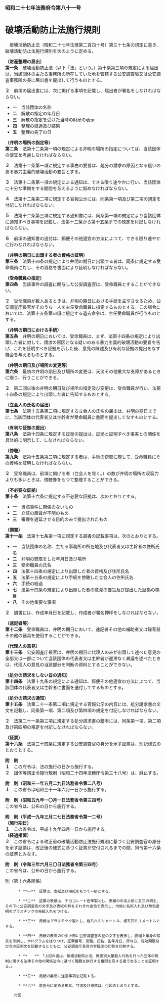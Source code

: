 ### 昭和二十七年法務府令第八十一号  
# 破壊活動防止法施行規則  
　破壊活動防止法（昭和二十七年法律第二百四十号）第三十七条の規定に基き、破壊活動防止法施行規則を次のように定める。  
  
**（財産整理の届出）**  
**第一条**　破壊活動防止法（以下「法」という。）第十条第三項の規定による届出は、当該団体の主たる事務所の所在していた地を管轄する公安調査局又は公安調査事務所の長に届出書を提出して行うものとする。  
  
**２**　前項の届出書には、次に掲げる事項を記載し、届出者が署名をしなければならない。  
* **一**　当該団体の名称  
* **二**　解散の指定の年月日  
* **三**　解散の指定を受けた当時の財産の表示  
* **四**　整理の経過及び結果  
* **五**　整理の完了の日  
  
**（弁明の場所の指定等）**  
**第二条**　法第十二条第一項の規定による弁明の場所の指定については、当該団体の便宜を考慮しなければならない。  
  
**２**　法第十二条第一項に規定する事由の要旨は、処分の請求の原因となる疑いのある暴力主義的破壊活動の要旨とする。  
  
**３**　法第十二条第一項の規定による通知は、できる限り速やかに行い、当該団体に十分な準備をする期間を与えるように努めなければならない。  
  
**４**　法第十二条第二項に規定する官報公示には、同条第一項及び第二項の規定を付記しなければならない。  
  
**５**　法第十二条第三項に規定する通知書には、同条第一項の規定により当該団体に通知すべき事項を記載し、法第十三条から第十五条までの規定を付記しなければならない。  
  
**６**　前項の通知書の送付は、郵便その他適宜の方法によつて、できる限り速やかに行わなければならない。  
  
**（弁明の期日に出頭する者の資格の証明）**  
**第三条**　法第十四条の規定により弁明の期日に出頭する者は、同条に規定する受命職員に対し、その資格を書面により証明しなければならない。  
  
**（受命職員の指定）**  
**第四条**　当該事件の調査に関与した公安調査官は、受命職員とすることができない。  
  
**２**　受命職員が数人あるときは、弁明の期日における手続を主宰させるため、公安調査庁長官がそのうち一人を主任受命職員に指定するものとする。この場合においては、法第十五条第四項に規定する退去命令は、主任受命職員が行うものとする。  
  
**（弁明の期日における手続）**  
**第五条**　弁明の期日においては、受命職員は、まず、法第十四条の規定により出頭した者に対して、請求の原因となる疑いのある暴力主義的破壊活動の要旨を告げ、これを証明すべき証拠を示した後、意見の陳述及び有利な証拠の提出をなす機会を与えるものとする。  
  
**（弁明の期日及び場所の変更等）**  
**第六条**　最初の弁明の期日及び場所の変更は、天災その他重大な支障があるときに限り、行うことができる。  
  
**２**　第二回以後の弁明の期日及び場所の指定及び変更は、受命職員が行い、法第十四条の規定により出頭した者に告知するものとする。  
  
**（立会人の氏名の届出）**  
**第七条**　法第十五条第二項に規定する立会人の氏名の届出は、弁明の期日までに、当該団体の代表者又は主幹者が受命職員に書面を提出してなすものとする。  
  
**（有利な証拠の提出）**  
**第八条**　法第十四条に規定する証拠の提出は、証拠と証明すべき事実との関係を具体的に明示して、しなければならない。  
  
**（傍聴）**  
**第九条**　法第十五条第三項に規定する者は、手続の傍聴に際して、受命職員にその資格を証明しなければならない。  
  
**２**　受命職員は、前項に掲げる者（立会人を除く。）の数が弁明の場所の収容力よりも多いときは、傍聴券をもつて整理することができる。  
  
**（不必要な証拠）**  
**第十条**　法第十六条に規定する不必要な証拠は、次のとおりとする。  
* **一**　当該事件に関係のないもの  
* **二**　立証の趣旨が不明のもの  
* **三**　審理を遅延させる目的のみで提出されたもの  
  
**（調書）**  
**第十一条**　法第十七条第一項に規定する調書の記載事項は、次のとおりとする。  
* **一**　当該団体の名称、主たる事務所の所在地及び代表者又は主幹者の住所氏名  
* **二**　弁明の聴取をした年月日及び場所  
* **三**　受命職員の氏名  
* **四**　法第十四条の規定により出頭した者の資格及び住所氏名  
* **五**　法第十五条の規定により手続を傍聴した立会人の住所氏名  
* **六**　手続の経過  
* **七**　法第十四条の規定により出頭した者の意見の要旨及び提出した証拠の標目  
* **八**　その他重要な事項  
  
**２**　調書には、作成年月日を記載し、作成者が署名押印をしなければならない。  
  
**（速記者等）**  
**第十二条**　受命職員は、弁明の期日において、速記者その他の補助者又は録音器その他の器具を使用することができる。  
  
**（代理人の意見）**  
**第十三条**　公安調査庁長官は、弁明の期日に代理人のみが出頭して述べた意見の全部又は一部について当該団体の代表者又は主幹者が遅滞なく異議を述べたときは、代理人の意見の当該部分を判断の資料とすることができない。  
  
**（処分の請求をしない旨の通知）**  
**第十四条**　法第十九条の規定による通知は、郵便その他適宜の方法によつて、当該団体の代表者又は主幹者に書面を送付してするものとする。  
  
**（処分の請求の通知）**  
**第十五条**　法第二十一条第二項に規定する官報公示の内容には、処分請求書の全文を記載し、同条第一項、第二項及び第四項の規定を付記しなければならない。  
  
**２**　法第二十一条第三項に規定する処分請求書の謄本には、同条第一項、第二項及び第四項の規定を付記しなければならない。  
  
**（証票）**  
**第十六条**　法第三十四条に規定する公安調査官の身分を示す証票は、別記様式のとおりとする。  
  
**附　則**  
**１**　この府令は、法の施行の日から施行する。  
**２**　団体等規正令施行規則（昭和二十四年法務庁令第三十八号）は、廃止する。  
  
**附　則（昭和三一年五月二九日法務省令第二八号）**  
**１**　この省令は昭和三十一年六月一日から施行する。  
  
**附　則（昭和五九年一〇月一日法務省令第三四号）**  
この省令は、公布の日から施行する。  
  
**附　則（平成一九年三月二七日法務省令第一二号）**  
**（施行期日）**  
**１**　この省令は、平成十九年四月一日から施行する。  
**（経過措置）**  
**２**　この省令による改正前の破壊活動防止法施行規則に基づく公安調査官の身分を示す証票は、改正後の様式に基づく証票が交付されるまでの間、同令第十六条の証票とみなす。  
  
**附　則（令和三年六月三〇日法務省令第三四号）**  
この省令は、公布の日から施行する。  
  
別（第十六条関係）  

          * **一**　証票は、表紙及び用紙をもつて一組とする。  

          * **二**　証票の表紙は、チヨコレート色革製とし、表紙の中央上部に五三の桐を、その下に公安調査官の文字及び表紙の枠をそれぞれ金色で表示し、内側に名刺入れ及び無色透明のプラスチツクの用紙入れをつける。  

          * **三**　用紙はプラスチツク製とし、縦八六ミリメートル、横五四ミリメートルとする。  

          * **四**　用紙の表面の中央上部に公安調査官の証の文字を表示し、脱帽上半身の写真を印刷し、ホログラムをはりつけ、証票番号、官職、氏名、生年月日、貸与日、有効期限及び次の証明文を記載するとともに、公安調査庁長官の官職印の印影を印刷する。  

          * **　　**　「上記の者は、破壊活動防止法、無差別大量殺人行為を行った団体の規制に関する法律その他の関係法令に基づく職務を執行する権限を有する者であることを証明する。」  

          * **五**　用紙の裏面に注意事項を記載する。  

          * **六**　前各号に定める形状、寸法及び様式は、付図のとおりとする。  

        付図
